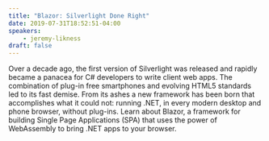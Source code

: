 ```yaml
---
title: "Blazor: Silverlight Done Right"
date: 2019-07-31T18:52:51-04:00
speakers: 
    - jeremy-likness
draft: false
---
```


Over a decade ago, the first version of Silverlight was released and rapidly became a panacea for C# developers to write client web apps. The combination of plug-in free smartphones and evolving HTML5 standards led to its fast demise. From its ashes a new framework has been born that accomplishes what it could not: running .NET, in every modern desktop and phone browser, without plug-ins. Learn about Blazor, a framework for building Single Page Applications (SPA) that uses the power of WebAssembly to bring .NET apps to your browser.